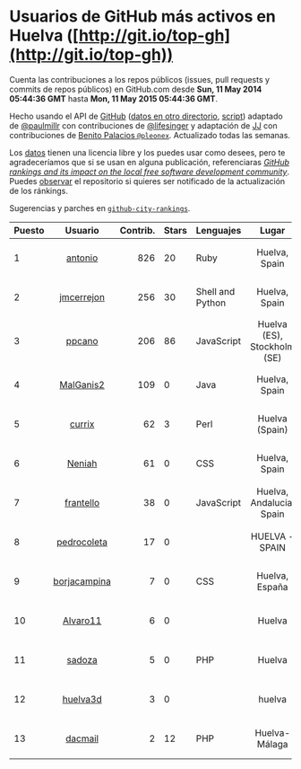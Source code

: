 # Usuarios de GitHub más activos en Huelva ([http://git.io/top-gh](http://git.io/top-gh))



  Cuenta las contribuciones a los repos públicos (issues, pull requests y commits de repos públicos) en GitHub.com desde  **Sun, 11 May 2014 05:44:36 GMT** hasta **Mon, 11 May 2015 05:44:36 GMT**.

  Hecho usando el API de [GitHub](http://github.com) ([datos en otro directorio](https://github.com/JJ/top-github-users-data/tree/master/data), [script](https://github.com/JJ/top-github-users)) adaptado de [@paulmillr](https://github.com/paulmillr) con contribuciones de [@lifesinger](https://github.com/lifesinger) y adaptación de [JJ](http://jj.github.io) con contribuciones de [Benito Palacios `@pleonex`](http://github.com/pleonex). Actualizado todas las semanas.

  Los [datos](https://github.com/JJ/top-github-users-data/tree/master/data) tienen una licencia libre y los puedes usar como desees, pero te agradeceríamos que si se usan en alguna publicación, referenciaras [*GitHub rankings and its impact on the local free software development community*](https://thewinnower.com/papers/github-rankings-and-its-impact-on-the-local-free-software-development-community). Puedes [observar](https://github.com/JJ/top-github-users-data/subscription) el repositorio si quieres ser notificado de la actualización de los ránkings. 

  Sugerencias y parches en [`github-city-rankings`](http://github.com/JJ/github-city-rankings). 


| Puesto   |  Usuario  |Contrib.| Stars | Lenguajes   |      Lugar      |  Avatar  |
|----------|:---------:|-------:|-------|-------------|:---------------:|----------|
| 1 | [antonio](https://github.com/antonio) | 826 | 20 | Ruby | Huelva, Spain | <img src='https://avatars2.githubusercontent.com/u/17516?v=3&s=64' width='64' height='64' title='Antonio Santos'> |
| 2 | [jmcerrejon](https://github.com/jmcerrejon) | 256 | 30 | Shell and Python | Huelva, Spain | <img src='https://avatars2.githubusercontent.com/u/1942431?v=3&s=64' width='64' height='64' title='Jose Cerrejon'> |
| 3 | [ppcano](https://github.com/ppcano) | 206 | 86 | JavaScript | Huelva (ES), Stockholm (SE) | <img src='https://avatars3.githubusercontent.com/u/825430?v=3&s=64' width='64' height='64' title='Pepe Cano'> |
| 4 | [MalGanis2](https://github.com/MalGanis2) | 109 | 0 | Java | Huelva, Spain | <img src='https://avatars1.githubusercontent.com/u/5797868?v=3&s=64' width='64' height='64' title='Ivan'> |
| 5 | [currix](https://github.com/currix) | 62 | 3 | Perl | Huelva (Spain) | <img src='https://avatars0.githubusercontent.com/u/6237933?v=3&s=64' width='64' height='64' title='Curro'> |
| 6 | [Neniah](https://github.com/Neniah) | 61 | 0 | CSS | Huelva, Spain | <img src='https://avatars0.githubusercontent.com/u/1144759?v=3&s=64' width='64' height='64' title='maria_lobillo'> |
| 7 | [frantello](https://github.com/frantello) | 38 | 0 | JavaScript | Huelva, Andalucia, Spain | <img src='https://avatars2.githubusercontent.com/u/6098478?v=3&s=64' width='64' height='64' title='Fran Tello'> |
| 8 | [pedrocoleta](https://github.com/pedrocoleta) | 17 | 0 |  | HUELVA - SPAIN | <img src='https://avatars3.githubusercontent.com/u/9350556?v=3&s=64' width='64' height='64' title='Pedro Fernández Hernández'> |
| 9 | [borjacampina](https://github.com/borjacampina) | 7 | 0 | CSS | Huelva, España | <img src='https://avatars2.githubusercontent.com/u/514025?v=3&s=64' width='64' height='64' title='Borja Campina'> |
| 10 | [Alvaro11](https://github.com/Alvaro11) | 6 | 0 |  | Huelva | <img src='https://avatars0.githubusercontent.com/u/8927377?v=3&s=64' width='64' height='64' title='Álvaro'> |
| 11 | [sadoza](https://github.com/sadoza) | 5 | 0 | PHP | Huelva | <img src='https://avatars0.githubusercontent.com/u/6042243?v=3&s=64' width='64' height='64' title='Santi'> |
| 12 | [huelva3d](https://github.com/huelva3d) | 3 | 0 |  | huelva | <img src='https://avatars0.githubusercontent.com/u/12024691?v=3&s=64' width='64' height='64' title='huelva3d'> |
| 13 | [dacmail](https://github.com/dacmail) | 2 | 12 | PHP | Huelva-Málaga | <img src='https://avatars1.githubusercontent.com/u/11754?v=3&s=64' width='64' height='64' title='Daniel Aguilar'> |
